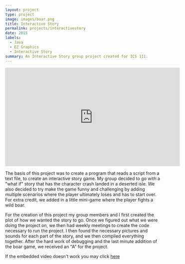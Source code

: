 ```yaml
---
layout: project
type: project
image: images/boar.png
title: Interactive Story
permalink: projects/interactivestory
date: 2015
labels:
  - Java
  - EZ Graphics
  - Interactive Story
summary: An Interactive Story group project created for ICS 111.
---
```


<iframe width="560" height="315" src="https://www.youtube.com/embed/Med5GKesR0o" frameborder="0" allowfullscreen></iframe>

The basis of this project was to create a program that reads a script from a text file, to create an interactive story game.  My group decided to go with a "what if" story that has the character crash landed in a deserted isle.  We also decided to try make the game funny and challenging by adding multiple scenarios where the player ultimately loses and has to start over.  For extra credit, we added in a little mini-game where the player fights a wild boar.

For the creation of this project my group members and I first created the plot of how we wanted the story to go.  Once we figured out what we were doing the project on, we then had weekly meetings to create the code necessary to run the project.  I then found the necessary pictures and sounds for each part of the story, and we then compiled everything together.  After the hard work of debugging and the last minute addition of the boar game, we received an "A" for the project.

If the embedded video doesn't work you may click [here](https://www.youtube.com/watch?v=Med5GKesR0o)

